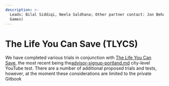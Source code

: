 ```yaml
---
description: >-
  Leads: Bilal Siddiqi, Neela Saldhana; Other partner contact: Jon Behar (Giving
  Games)
---
```


# The Life You Can Save (TLYCS)

We have completed various trials in conjunction with [The Life You Can Save](https://www.thelifeyoucansave.org/), the most recent being the[advisor-signup-portland.md](advisor-signup-portland.md "mention") city-level YouTube test. There are a number of additional proposed trials and tests, however, at the moment these considerations are limited to the private Gitbook
